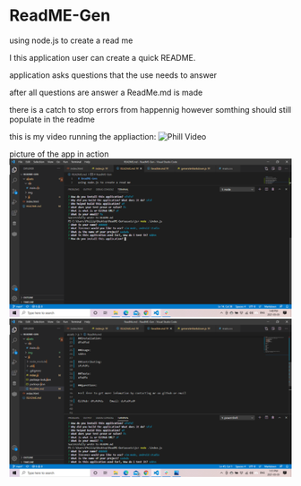 # ReadME-Gen
using node.js to create a read me

I this application user can create a quick README.

application asks questions that the use needs to answer

after all questions are answer a ReadMe.md is made 

there is a catch to stop errors from happennig however 
somthing should still populate in the readme 

this is my video running the appliaction:
![Phill Video](./assets/img/runapp)

picture of the app in action 
![App Pic](./assets/img/readmepic.png)
![App pic with inputs](./assets/img/readmerun.png)
